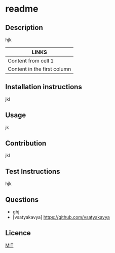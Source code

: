 # readme 
  ## Description
  hjk 

  LINKS | 
  ------------ | 
  Content from cell 1 | 
  Content in the first column | 
  
 
  ## Installation instructions
  jkl 
  ## Usage
  jk 
   ## Contribution
   jkl  
  ## Test Instructions
   hjk
  ## Questions
  * ghj
  * [vsatyakavya] https://github.com/vsatyakavya
  ## Licence
   [MIT](https://choosealicense.com/licenses/mit/)
  
  